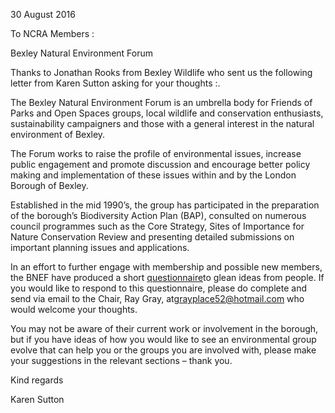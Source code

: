 30 August 2016

To NCRA Members :

Bexley Natural Environment Forum

Thanks to Jonathan Rooks from Bexley Wildlife who sent us the following letter from Karen Sutton asking for your thoughts :.

The Bexley Natural Environment Forum is an umbrella body for Friends of Parks and Open Spaces groups, local wildlife and conservation enthusiasts, sustainability campaigners and those with a general interest in the natural environment of Bexley.

The Forum works to raise the profile of environmental issues, increase public engagement and promote discussion and encourage better policy making and implementation of these issues within and by the London Borough of Bexley.

Established in the mid 1990’s, the group has participated in the preparation of the borough’s Biodiversity Action Plan (BAP), consulted on numerous council programmes such as the Core Strategy, Sites of Importance for Nature Conservation Review and presenting detailed submissions on important planning issues and applications.

In an effort to further engage with membership and possible new members, the BNEF have produced a short [questionnaire](http://www.northcrayresidents.org.uk/letters/bnef_letter.pdf)to glean ideas from people. If you would like to respond to this questionnaire, please do complete and send via email to the Chair, Ray Gray, at[grayplace52@hotmail.com](mailto:grayplace52@hotmail.com) who would welcome your thoughts.

You may not be aware of their current work or involvement in the borough, but if you have ideas of how you would like to see an environmental group evolve that can help you or the groups you are involved with, please make your suggestions in the relevant sections – thank you.

Kind regards

Karen Sutton
